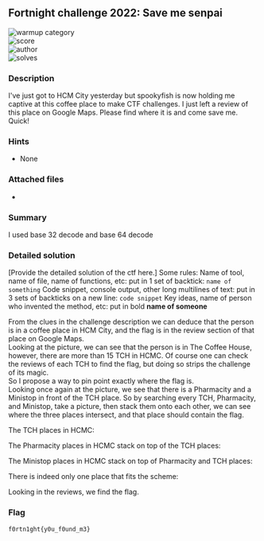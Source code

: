 ## Fortnight challenge 2022: Save me senpai

![warmup category](https://img.shields.io/badge/Category-Cryptography-brightgreen.svg)  
![score](https://img.shields.io/badge/Score_after_CTF-200-blue.svg)  
![author](https://img.shields.io/badge/Author-SpookyFish%234588-blue.svg)  
![solves](https://img.shields.io/badge/Solves-25-lightgrey.svg)

### Description
I've just got to HCM City yesterday but spookyfish is now holding me captive at this coffee place to make CTF challenges. I just left a review of this place on Google Maps. Please find where it is and come save me. Quick!

### Hints
- None

### Attached files
- 

### Summary
I used base 32 decode and base 64 decode

### Detailed solution
[Provide the detailed solution of the ctf here.]
Some rules:
Name of tool, name of file, name of functions, etc: put in 1 set of backtick:  `name of something`
Code snippet, console output, other long multilines of text: put in 3 sets of backticks on a new line: 
```code snippet```
Key ideas, name of person who invented the method, etc: put in bold **name of someone** 

From the clues in the challenge description we can deduce that the person is in a coffee place in HCM City, and the flag is in the review section of that place on Google Maps.   
Looking at the picture, we can see that the person is in The Coffee House, however, there are more than 15 TCH in HCMC. Of course one can check the reviews of each TCH to find the flag, but doing so strips the challenge of its magic.  
So I propose a way to pin point exactly where the flag is.  
Looking once again at the picture, we see that there is a Pharmacity and a Ministop in front of the TCH place. So by searching every TCH, Pharmacity, and Ministop, take a picture, then stack them onto each other, we can see where the three places intersect, and that place should contain the flag.  

The TCH places in HCMC:  

The Pharmacity places in HCMC stack on top of the TCH places:  

The Ministop places in HCMC stack on top of Pharmacity and TCH places:  

There is indeed only one place that fits the scheme:  

Looking in the reviews, we find the flag.  



### Flag
```
f0rtn1ght{y0u_f0und_m3}
```
